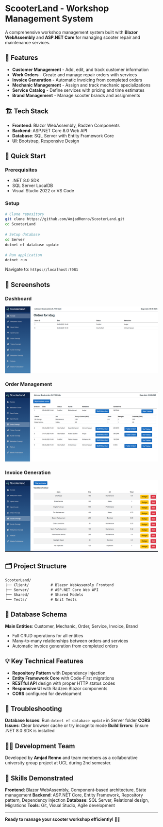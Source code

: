 # ScooterLand - Workshop Management System

A comprehensive workshop management system built with **Blazor WebAssembly** and **ASP.NET Core** for managing scooter repair and maintenance services.

## 🚀 Features

- **Customer Management** - Add, edit, and track customer information
- **Work Orders** - Create and manage repair orders with services
- **Invoice Generation** - Automatic invoicing from completed orders
- **Mechanic Management** - Assign and track mechanic specializations
- **Service Catalog** - Define services with pricing and time estimates
- **Brand Management** - Manage scooter brands and assignments

## 🏗️ Tech Stack

- **Frontend**: Blazor WebAssembly, Radzen Components
- **Backend**: ASP.NET Core 8.0 Web API
- **Database**: SQL Server with Entity Framework Core
- **UI**: Bootstrap, Responsive Design

## 🚀 Quick Start

### Prerequisites
- .NET 8.0 SDK
- SQL Server LocalDB
- Visual Studio 2022 or VS Code

### Setup
```bash
# Clone repository
git clone https://github.com/AmjadRenno/ScooterLand.git
cd ScooterLand

# Setup database
cd Server
dotnet ef database update

# Run application
dotnet run
```

Navigate to: `https://localhost:7081`


## 📸 Screenshots

### Dashboard
![Dashboard](screenshots/pages/dashboard.png)

### Order Management
![Order Management](screenshots/pages/order-management.png)

### Invoice Generation
![Invoice Management](screenshots/pages/services-management.png)

## 🗂️ Project Structure

```
ScooterLand/
├── Client/          # Blazor WebAssembly Frontend
├── Server/          # ASP.NET Core Web API
├── Shared/          # Shared Models
└── Tests/           # Unit Tests
```

## 🔧 Database Schema

**Main Entities**: Customer, Mechanic, Order, Service, Invoice, Brand
- Full CRUD operations for all entities
- Many-to-many relationships between orders and services
- Automatic invoice generation from completed orders

## 💡 Key Technical Features

- **Repository Pattern** with Dependency Injection
- **Entity Framework Core** with Code-First migrations
- **RESTful API** design with proper HTTP status codes
- **Responsive UI** with Radzen Blazor components
- **CORS** configured for development

## 🚨 Troubleshooting

**Database Issues**: Run `dotnet ef database update` in Server folder
**CORS Issues**: Clear browser cache or try incognito mode
**Build Errors**: Ensure .NET 8.0 SDK is installed

## 👨‍💻 Development Team

Developed by **Amjad Renno** and team members as a collaborative university group project at UCL during 2nd semester.

## 🎯 Skills Demonstrated

**Frontend**: Blazor WebAssembly, Component-based architecture, State management
**Backend**: ASP.NET Core, Entity Framework, Repository pattern, Dependency injection
**Database**: SQL Server, Relational design, Migrations
**Tools**: Git, Visual Studio, Agile development

---

**Ready to manage your scooter workshop efficiently! 🛵✨**
